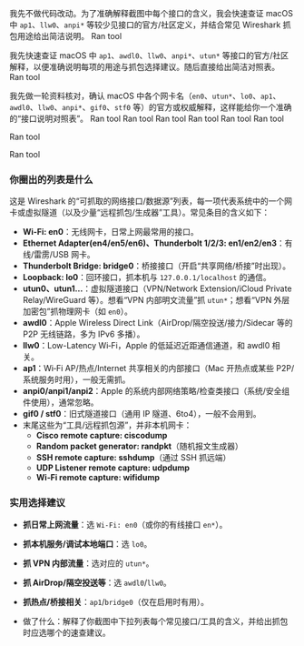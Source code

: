 我先不做代码改动。为了准确解释截图中每个接口的含义，我会快速查证 macOS 中 `ap1`、`llw0`、`anpi*` 等较少见接口的官方/社区定义，并结合常见 Wireshark 抓包用途给出简洁说明。
Ran tool

我先快速查证 macOS 中 `ap1`、`awdl0`、`llw0`、`anpi*`、`utun*` 等接口的官方/社区解释，以便准确说明每项的用途与抓包选择建议。随后直接给出简洁对照表。
Ran tool

我先做一轮资料核对，确认 macOS 中各个网卡名（`en0`、`utun*`、`lo0`、`ap1`、`awdl0`、`llw0`、`anpi*`、`gif0`、`stf0` 等）的官方或权威解释，这样能给你一个准确的“接口说明对照表”。
Ran tool
Ran tool
Ran tool
Ran tool
Ran tool
Ran tool

Ran tool

Ran tool

### 你圈出的列表是什么
这是 Wireshark 的“可抓取的网络接口/数据源”列表，每一项代表系统中的一个网卡或虚拟隧道（以及少量“远程抓包/生成器”工具）。常见条目的含义如下：

- **Wi‑Fi: en0**：无线网卡，日常上网最常用的接口。
- **Ethernet Adapter(en4/en5/en6)、Thunderbolt 1/2/3: en1/en2/en3**：有线/雷雳/USB 网卡。
- **Thunderbolt Bridge: bridge0**：桥接接口（开启“共享网络/桥接”时出现）。
- **Loopback: lo0**：回环接口，抓本机与 `127.0.0.1/localhost` 的通信。
- **utun0、utun1…**：虚拟隧道接口（VPN/Network Extension/iCloud Private Relay/WireGuard 等）。想看“VPN 内部明文流量”抓 `utun*`；想看“VPN 外层加密包”抓物理网卡（如 `en0`）。
- **awdl0**：Apple Wireless Direct Link（AirDrop/隔空投送/接力/Sidecar 等的 P2P 无线链路，多为 IPv6 多播）。
- **llw0**：Low-Latency Wi‑Fi，Apple 的低延迟近距通信通道，和 awdl0 相关。
- **ap1**：Wi‑Fi AP/热点/Internet 共享相关的内部接口（Mac 开热点或某些 P2P/系统服务时用），一般无需抓。
- **anpi0/anpi1/anpi2**：Apple 的系统内部网络策略/检查类接口（系统/安全组件使用），通常忽略。
- **gif0 / stf0**：旧式隧道接口（通用 IP 隧道、6to4），一般不会用到。
- 末尾这些为“工具/远程抓包源”，并非本机网卡：
  - **Cisco remote capture: ciscodump**
  - **Random packet generator: randpkt**（随机报文生成器）
  - **SSH remote capture: sshdump**（通过 SSH 抓远端）
  - **UDP Listener remote capture: udpdump**
  - **Wi‑Fi remote capture: wifidump**

### 实用选择建议
- **抓日常上网流量**：选 `Wi‑Fi: en0`（或你的有线接口 `en*`）。
- **抓本机服务/调试本地端口**：选 `lo0`。
- **抓 VPN 内部流量**：选对应的 `utun*`。
- **抓 AirDrop/隔空投送等**：选 `awdl0`/`llw0`。
- **抓热点/桥接相关**：`ap1`/`bridge0`（仅在启用时有用）。

- 做了什么：解释了你截图中下拉列表每个常见接口/工具的含义，并给出抓包时应选哪个的速查建议。